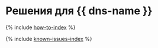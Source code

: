 # Решения для {{ dns-name }}

{% include [how-to-index](how-to/index.md) %}

{% include [known-issues-index](known-issues/index.md) %}

